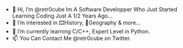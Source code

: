 - 👋 Hi, I’m @retr0cube Im A Software Developper Who Just Started Learning Coding Just A 1/2 Years Ago...
- 👀 I’m interested in 🎞History, 🌄Geography & more...
- 🌱 I’m currently learning C/C++, Expert Level in Python.
- 📫 You Can Contact Me @retr0cube on Twitter.

<!---
ThePillager/ThePillager is a ✨ special ✨ repository because its `README.md` (this file) appears on your GitHub profile.
You can click the Preview link to take a look at your changes.
--->
